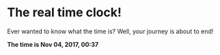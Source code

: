 # The real time clock!

Ever wanted to know what the time is? Well, your journey is about to end!

**The time is Nov 04, 2017, 00:37**